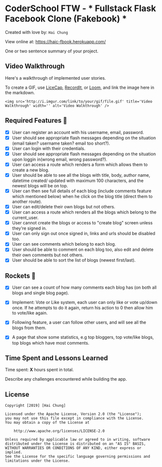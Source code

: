 # CoderSchool FTW - * Fullstack Flask Facebook Clone (Fakebook) *

Created with love by: `Hai Chung`
  
View online at: https://haic-fbook.herokuapp.com/
  
One or two sentence summary of your project. 

## Video Walkthrough

Here's a walkthrough of implemented user stories.

To create a GIF, use [LiceCap](http://www.cockos.com/licecap/), [RecordIt](http://www.recordit.co), or [Loom](http://www.useloom.com), and link the image here in the markdown.

```
<img src='http://i.imgur.com/link/to/your/gif/file.gif' title='Video Walkthrough' width='' alt='Video Walkthrough' />
```

## Required Features 🎯
* [x] User can register an account with his username, email, password.
* [x] User should see appropriate flash messages depending on the situation (email taken? username taken? email too short?).
* [x] User can login with their credentials.
* [x] User should see appropriate flash messages depending on the situation upon loggin in(wrong email, wrong password?).
* [x] User can access a route which renders a form which allows them to create a new blog.
* [x] User should be able to see all the blogs with title, body, author name, datetime created/ updated with maximum 100 characters, and the newest blogs will be on top.
* [x] User can then see full details of each blog (include comments feature which mentioned below) when he click on the blog title (direct them to another route).
* [x] User can edit/delete their own blogs but not others.
* [x] User can access a route which renders all the blogs which belong to the current_user.
* [x] User cannot create the blogs or access to "create blog" screen unless they're signed in.
* [x] User can only sign out once signed in, links and urls should be disabled too.
* [x] User can see comments which belong to each blog.
* [x] User should be able to comment on each blog too, also edit and delete their own comments but not others.
* [x] User should be able to sort the list of blogs (newest first/last).

## Rockets 🚀
* [x] User can see a count of how many comments each blog has (on both all blogs and single blog page).
* [x] Implement: Vote or Like system, each user can only like or vote up/down once. If he attempts to do it again, return his action to 0 then allow him to vote/like again.
* [x] Following feature, a user can follow other users, and will see all the blogs from them.
* [x] A page that show some statistics, e.g top bloggers, top vote/like blogs, top blogs which have most comments.


## Time Spent and Lessons Learned

Time spent: **X** hours spent in total.

Describe any challenges encountered while building the app.

## License

    Copyright [2019] [Hai Chung]

    Licensed under the Apache License, Version 2.0 (the "License");
    you may not use this file except in compliance with the License.
    You may obtain a copy of the License at

        http://www.apache.org/licenses/LICENSE-2.0

    Unless required by applicable law or agreed to in writing, software
    distributed under the License is distributed on an "AS IS" BASIS,
    WITHOUT WARRANTIES OR CONDITIONS OF ANY KIND, either express or implied.
    See the License for the specific language governing permissions and
    limitations under the License.
